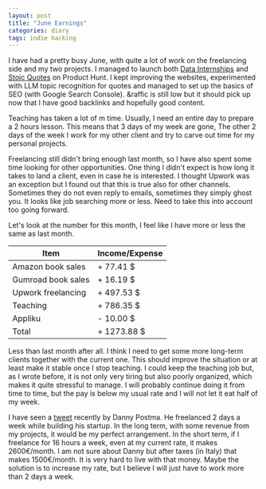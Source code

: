 ```yaml
---
layout: post
title: "June Earnings"
categories: diary
tags: indie hacking
---
```


I have had a pretty busy June, with quite a lot of work on the freelancing side and my two projects. I managed to launch both [Data Internships][data-internships] and [Stoic Quotes][stoic-quotes] on Product Hunt. I kept improving the websites, experimented with LLM topic recognition for quotes and managed to set up the basics of SEO (with Google Search Console). &raffic is still low but it should pick up now that I have good backlinks and hopefully good content.

Teaching has taken a lot of m time. Usually, I need an entire day to prepare a 2 hours lesson. This means that 3 days of my week are gone, The other 2 days of the week I work for my other client and try to carve out time for my personal projects.

Freelancing still didn't bring enough last month, so I have also spent some time looking for other opportunities. One thing I didn't expect is how long it takes to land a client, even in case he is interested. I thought Upwork was an exception but I found out that this is true also for other channels. Sometimes they do not even reply to emails, sometimes they simply ghost you. It looks like job searching more or less. Need to take this into account too going forward.

Let's look at the number for this month, I feel like I have more or less the same as last month.

| Item               | Income/Expense |
| ------------------ | -------------- |
| Amazon book sales  | + 77.41 $      |
| Gumroad book sales | + 16.19 $      |
| Upwork freelancing | + 497.53 $     |
| Teaching           | + 786.35 $     |
| Appliku            | - 10.00 $      |
| Total              | + 1273.88 $    |

Less than last month after all. I think I need to get some more long-term clients together with the current one. This should improve the situation or at least make it stable once I stop teaching. I could keep the teaching job but, as I wrote before, it is not only very tiring but also poorly organized, which makes it quite stressful to manage. I will probably continue doing it from time to time, but the pay is below my usual rate and I will not let it eat half of my week.

I have seen a [tweet][danny-tweet] recently by Danny Postma. He freelanced 2 days a week while building his startup. In the long term, with some revenue from my projects, it would be my perfect arrangement. In the short term, if I freelance for 16 hours a week, even at my current rate, it makes 2600€/month. I am not sure about Danny but after taxes (in Italy) that makes 1500€/month. It is very hard to live with that money. Maybe the solution is to increase my rate, but I believe I will just have to work more than 2 days a week.

[data-internships]: https://datainternships.co
[stoic-quotes]: https://stoicquotes.co
[danny-tweet]: https://twitter.com/dannypostmaa/status/1674637626303971337?s=20
